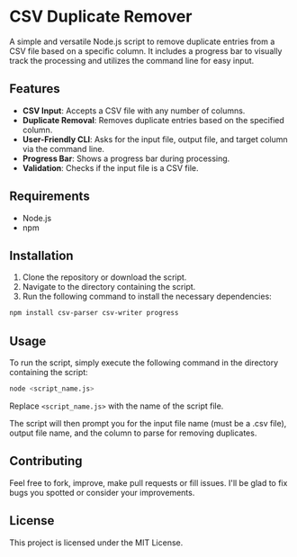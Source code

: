 # CSV Duplicate Remover

A simple and versatile Node.js script to remove duplicate entries from a CSV file based on a specific column. It includes a progress bar to visually track the processing and utilizes the command line for easy input.

## Features

- **CSV Input**: Accepts a CSV file with any number of columns.
- **Duplicate Removal**: Removes duplicate entries based on the specified column.
- **User-Friendly CLI**: Asks for the input file, output file, and target column via the command line.
- **Progress Bar**: Shows a progress bar during processing.
- **Validation**: Checks if the input file is a CSV file.

## Requirements

- Node.js
- npm

## Installation

1. Clone the repository or download the script.
2. Navigate to the directory containing the script.
3. Run the following command to install the necessary dependencies:

```bash
npm install csv-parser csv-writer progress
```

## Usage

To run the script, simply execute the following command in the directory containing the script:

```bash
node <script_name.js>
```

Replace `<script_name.js>` with the name of the script file.

The script will then prompt you for the input file name (must be a .csv file), output file name, and the column to parse for removing duplicates.

## Contributing

Feel free to fork, improve, make pull requests or fill issues. I'll be glad to fix bugs you spotted or consider your improvements.

## License

This project is licensed under the MIT License.